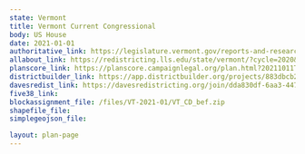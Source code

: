 ```yaml
---
state: Vermont
title: Vermont Current Congressional
body: US House
date: 2021-01-01
authoritative_link: https://legislature.vermont.gov/reports-and-research/research/reapportionment/
allabout_link: https://redistricting.lls.edu/state/vermont/?cycle=2020&level=State%20Upper&startdate=
planscore_link: https://planscore.campaignlegal.org/plan.html?20211011T130355.118316732Z
districtbuilder_link: https://app.districtbuilder.org/projects/883dbcb2-e47f-4ced-a5b1-e0d1086453ad
davesredist_link: https://davesredistricting.org/join/dda830df-6aa3-4479-a99e-d06bc89649d8
five38_link:
blockassignment_file: /files/VT-2021-01/VT_CD_bef.zip
shapefile_file:
simplegeojson_file:

layout: plan-page
---
```

